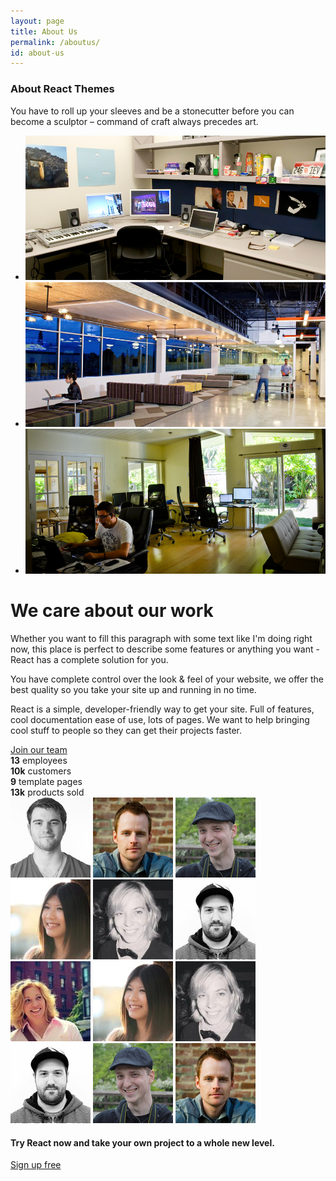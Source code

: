 ```yaml
---
layout: page
title: About Us
permalink: /aboutus/
id: about-us
---
```


<div id="slider">
  <div class="container">
    <div class="row header">
      <div class="col-md-12">
        <h3>About React Themes</h3>
        <p>
          You have to roll up your sleeves and be a stonecutter before you can become a sculptor – command of craft always precedes art.
        </p>
      </div>
    </div>
    <div class="row">
      <div class="col-md-12">
        <div class="flexslider">
            <ul class="slides">
              <li>
                  <img src="/images/office2.png" alt="office2" />
              </li>
              <li>
                  <img src="/images/office1.png" alt="office1" />
              </li>
              <li>
                  <img src="/images/office3.png" alt="office3" />
              </li>
            </ul>
        </div>
      </div>
    </div>
  </div>
</div>

<div id="info">
  <div class="container">
    <div class="row">
      <div class="col-md-12">
        <h1>We care about our work</h1>
      </div>
    </div>
    <div class="row">
      <div class="col-md-6">          
        <p>
          Whether you want to fill this paragraph with some text like I'm doing right now, this place is perfect to describe some features or anything you want - React has a complete solution for you.
        </p>
        <p>
          You have complete control over the look & feel of your website, we offer the best quality so you take your site up and running in no time.
        </p>
      </div>
      <div class="col-md-6">
        <p>
          React is a simple, developer-friendly way to get your site. Full of features, cool documentation ease of use, lots of pages. We want to help bringing cool stuff to people so they can get their projects faster.
        </p>
        <a href="#" class="join-team button button-small">Join our team</a>
      </div>
    </div>
    <div class="row stats">
      <div class="col-sm-3">
        <strong>13</strong>
        employees
      </div>
      <div class="col-sm-3">
        <strong>10k</strong>
        customers
      </div>
      <div class="col-sm-3">
        <strong>9</strong>
        template pages
      </div>
      <div class="col-sm-3">
        <strong>13k</strong>
        products sold
      </div>
    </div>
    <div class="row team">
      <div class="col-md-12 team-row">
        <img src="/images/testimonials/testimonial1.jpg" data-toggle="tooltip" title="Eric Smith - CEO" alt="testimonial" />
        <img src="/images/testimonials/testimonial2.jpg" data-toggle="tooltip" title="Rachel Dawes - PM" alt="testimonial" />
        <img src="/images/testimonials/testimonial3.jpg" data-toggle="tooltip" title="Henry Hill - Developer" alt="testimonial" />
        <img src="/images/testimonials/testimonial4.jpg" data-toggle="tooltip" title="Ana Rich - Designer" alt="testimonial" />
        <img src="/images/testimonials/testimonial7.jpg" data-toggle="tooltip" title="Jessica Welch - Designer" alt="testimonial" />
        <img src="/images/testimonials/testimonial8.jpg" data-toggle="tooltip" title="Charly - iOS Developer" alt="testimonial" />
      </div>
      <div class="col-md-12 team-row">
        <img src="/images/testimonials/testimonial5.jpg" data-toggle="tooltip" title="Karen Stewart - PM" alt="testimonial" />
        <img src="/images/testimonials/testimonial4.jpg" data-toggle="tooltip" title="Charly - iOS Developer" alt="testimonial" />
        <img src="/images/testimonials/testimonial7.jpg" data-toggle="tooltip" title="Jessica Welch - Designer" alt="testimonial" />
        <img src="/images/testimonials/testimonial8.jpg" data-toggle="tooltip" title="John Raynolds - UI/UX" alt="testimonial" />
        <img src="/images/testimonials/testimonial3.jpg" data-toggle="tooltip" title="Henry Hill - Developer" alt="testimonial" />
        <img src="/images/testimonials/testimonial2.jpg" data-toggle="tooltip" title="Rachel Dawes - PM" alt="testimonial" />
      </div>
    </div>
  </div>
</div>

<div id="cta">
  <div class="container">
    <div class="row">
      <div class="col-md-12">
        <div class="wrapper clearfix">
          <h4>Try React now and take your own project to a whole new level.</h4>
          <a href="/signup" class="button button-small">Sign up free</a>
        </div>
      </div>
    </div>
  </div>
</div>

<script type="text/javascript">
    $(function() {
    $('.flexslider').flexslider({
      directionNav: false,
      slideshowSpeed: 4000
    });
    $('[data-toggle="tooltip"]').tooltip();
    });
</script>